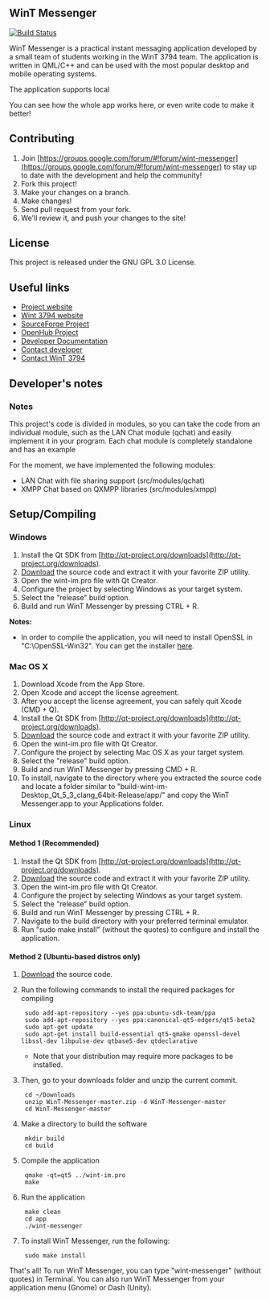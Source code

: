 ## WinT Messenger 

[![Build Status](https://travis-ci.org/WinT-3794/WinT-Messenger.svg?branch=master)](https://travis-ci.org/WinT-3794/WinT-Messenger)

WinT Messenger is a practical instant messaging application developed by a small team of students working in the WinT 3794 team. The application is written in QML/C++ and can be used with the most popular desktop and mobile operating systems.

The application supports local

You can see how the whole app works here, or even write code to make it better!

## Contributing

1. Join [https://groups.google.com/forum/#!forum/wint-messenger](https://groups.google.com/forum/#!forum/wint-messenger) to stay up to date with the development and help the community!
2. Fork this project!
3. Make your changes on a branch.
4. Make changes!
5. Send pull request from your fork.
6. We'll review it, and push your changes to the site!

## License

This project is released under the GNU GPL 3.0 License.

## Useful links

+ [Project website](http://wint-im.sf.net)
+ [Wint 3794 website](http://wint3794.org)
+ [SourceForge Project](http://sf.net/p/wint-im)
+ [OpenHub Project](http://openhub.net/p/wint-im)
+ [Developer Documentation](http://wint-im.sf.net/doxygen/)
+ [Contact developer](mailto:alex.racotta@gmail.com)
+ [Contact WinT 3794](mailto:wint3794@hotmail.com)

## Developer's notes

### Notes

This project's code is divided in modules, so you can take the code from an individual module, such as the LAN Chat module (qchat) and easily implement it in your program. Each chat module is completely standalone and has an example 

For the moment, we have implemented the following modules:

+ LAN Chat with file sharing support (src/modules/qchat)
+ XMPP Chat based on QXMPP libraries (src/modules/xmpp)

## Setup/Compiling

### Windows

1. Install the Qt SDK from [http://qt-project.org/downloads](http://qt-project.org/downloads).
2. [Download](https://github.com/WinT-3794/WinT-Messenger/archive/master.zip) the source code and extract it with your favorite ZIP utility.
3. Open the wint-im.pro file with Qt Creator.
4. Configure the project by selecting Windows as your target system.
5. Select the "release" build option.
5. Build and run WinT Messenger by pressing CTRL + R.

**Notes:** 

+ In order to compile the application, you will need to install OpenSSL in "C:\OpenSSL-Win32\". You can get the installer [here](http://slproweb.com/download/Win32OpenSSL-1_0_1h.exe).

### Mac OS X

1. Download Xcode from the App Store.
2. Open Xcode and accept the license agreement.
3. After you accept the license agreement, you can safely quit Xcode (CMD + Q).
4. Install the Qt SDK from [http://qt-project.org/downloads](http://qt-project.org/downloads).
5. [Download](https://github.com/WinT-3794/WinT-Messenger/archive/master.zip) the source code and extract it with your favorite ZIP utility.
6. Open the wint-im.pro file with Qt Creator.
7. Configure the project by selecting Mac OS X as your target system.
8. Select the "release" build option.
9. Build and run WinT Messenger by pressing CMD + R.
10. To install, navigate to the directory where you extracted the source code and locate a folder similar to "build-wint-im-Desktop_Qt_5_3_clang_64bit-Release/app/" and copy the WinT Messenger.app to your Applications folder.

### Linux

#### Method 1 (Recommended)

1. Install the Qt SDK from [http://qt-project.org/downloads](http://qt-project.org/downloads).
2. [Download](https://github.com/WinT-3794/WinT-Messenger/archive/master.zip) the source code and extract it with your favorite ZIP utility.
3. Open the wint-im.pro file with Qt Creator.
4. Configure the project by selecting Windows as your target system.
5. Select the "release" build option.
5. Build and run WinT Messenger by pressing CTRL + R.
6. Navigate to the build directory with your preferred terminal emulator.
7. Run "sudo make install" (without the quotes) to configure and install the application.

#### Method 2 (Ubuntu-based distros only)

1. [Download](https://github.com/WinT-3794/WinT-Messenger/archive/master.zip) the source code.

2. Run the following commands to install the required packages for compiling

        sudo add-apt-repository --yes ppa:ubuntu-sdk-team/ppa
        sudo add-apt-repository --yes ppa:canonical-qt5-edgers/qt5-beta2
        sudo apt-get update
        sudo apt-get install build-essential qt5-qmake openssl-devel libssl-dev libpulse-dev qtbase5-dev qtdeclarative
        
	+ Note that your distribution may require more packages to be installed.

3. Then, go to your downloads folder and unzip the current commit.

        cd ~/Downloads
        unzip WinT-Messenger-master.zip -d WinT-Messenger-master
        cd WinT-Messenger-master
	
4. Make a directory to build the software
    
    	mkdir build
    	cd build
    
5. Compile the application

        qmake -qt=qt5 ../wint-im.pro
        make
    
6. Run the application
	
        make clean
        cd app
        ./wint-messenger
	
7. To install WinT Messenger, run the following:

        sudo make install
	
That's all! To run WinT Messenger, you can type "wint-messenger" (without quotes) in Terminal. You can also run WinT Messenger from your application menu (Gnome) or Dash (Unity).
